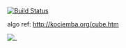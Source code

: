 [![Build Status](https://travis-ci.com/cookie-s/cubers.svg?branch=master)](https://travis-ci.com/cookie-s/cubers)

algo ref: http://kociemba.org/cube.htm

![_](https://i.imgur.com/8idSV53.png)

